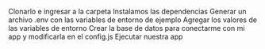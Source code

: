 Clonarlo e ingresar a la carpeta
Instalamos las dependencias
Generar un archivo .env con las variables de entorno de ejemplo
Agregar los valores de las variables de entorno
Crear la base de datos para conectarme con mi app y modificarla en el config.js
Ejecutar nuestra app